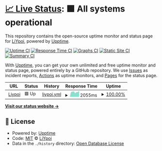 # [📈 Live Status](https://LiYpoi.github.io/Upptime): <!--live status--> **🟩 All systems operational**

This repository contains the open-source uptime monitor and status page for [LiYpoi](https://www.liypoi.top/), powered by [Upptime](https://github.com/upptime/upptime).

[![Uptime CI](https://github.com/LiYpoi/Upptime/workflows/Uptime%20CI/badge.svg)](https://github.com/LiYpoi/Upptime/actions?query=workflow%3A%22Uptime+CI%22)
[![Response Time CI](https://github.com/LiYpoi/Upptime/workflows/Response%20Time%20CI/badge.svg)](https://github.com/LiYpoi/Upptime/actions?query=workflow%3A%22Response+Time+CI%22)
[![Graphs CI](https://github.com/LiYpoi/Upptime/workflows/Graphs%20CI/badge.svg)](https://github.com/LiYpoi/Upptime/actions?query=workflow%3A%22Graphs+CI%22)
[![Static Site CI](https://github.com/LiYpoi/Upptime/workflows/Static%20Site%20CI/badge.svg)](https://github.com/LiYpoi/Upptime/actions?query=workflow%3A%22Static+Site+CI%22)
[![Summary CI](https://github.com/LiYpoi/Upptime/workflows/Summary%20CI/badge.svg)](https://github.com/LiYpoi/Upptime/actions?query=workflow%3A%22Summary+CI%22)

With [Upptime](https://upptime.js.org), you can get your own unlimited and free uptime monitor and status page, powered entirely by a GitHub repository. We use [Issues](https://github.com/LiYpoi/Upptime/issues) as incident reports, [Actions](https://github.com/LiYpoi/Upptime/actions) as uptime monitors, and [Pages](https://LiYpoi.github.io/Upptime) for the status page.

<!--start: status pages-->
<!-- This summary is generated by Upptime (https://github.com/upptime/upptime) -->
<!-- Do not edit this manually, your changes will be overwritten -->
<!-- prettier-ignore -->
| URL | Status | History | Response Time | Uptime |
| --- | ------ | ------- | ------------- | ------ |
| <img alt="" src="https://icons.duckduckgo.com/ip3/www.liypoi.top.ico" height="13"> [Liypoi](https://www.liypoi.top) | 🟩 Up | [liypoi.yml](https://github.com/LiYpoi/Upptime/commits/HEAD/history/liypoi.yml) | <details><summary><img alt="Response time graph" src="./graphs/liypoi/response-time-week.png" height="20"> 2055ms</summary><br><a href="https://LiYpoi.github.io/Upptime/history/liypoi"><img alt="Response time 2286" src="https://img.shields.io/endpoint?url=https%3A%2F%2Fraw.githubusercontent.com%2FLiYpoi%2FUpptime%2FHEAD%2Fapi%2Fliypoi%2Fresponse-time.json"></a><br><a href="https://LiYpoi.github.io/Upptime/history/liypoi"><img alt="24-hour response time 2323" src="https://img.shields.io/endpoint?url=https%3A%2F%2Fraw.githubusercontent.com%2FLiYpoi%2FUpptime%2FHEAD%2Fapi%2Fliypoi%2Fresponse-time-day.json"></a><br><a href="https://LiYpoi.github.io/Upptime/history/liypoi"><img alt="7-day response time 2055" src="https://img.shields.io/endpoint?url=https%3A%2F%2Fraw.githubusercontent.com%2FLiYpoi%2FUpptime%2FHEAD%2Fapi%2Fliypoi%2Fresponse-time-week.json"></a><br><a href="https://LiYpoi.github.io/Upptime/history/liypoi"><img alt="30-day response time 2045" src="https://img.shields.io/endpoint?url=https%3A%2F%2Fraw.githubusercontent.com%2FLiYpoi%2FUpptime%2FHEAD%2Fapi%2Fliypoi%2Fresponse-time-month.json"></a><br><a href="https://LiYpoi.github.io/Upptime/history/liypoi"><img alt="1-year response time 2374" src="https://img.shields.io/endpoint?url=https%3A%2F%2Fraw.githubusercontent.com%2FLiYpoi%2FUpptime%2FHEAD%2Fapi%2Fliypoi%2Fresponse-time-year.json"></a></details> | <details><summary><a href="https://LiYpoi.github.io/Upptime/history/liypoi">100.00%</a></summary><a href="https://LiYpoi.github.io/Upptime/history/liypoi"><img alt="All-time uptime 99.51%" src="https://img.shields.io/endpoint?url=https%3A%2F%2Fraw.githubusercontent.com%2FLiYpoi%2FUpptime%2FHEAD%2Fapi%2Fliypoi%2Fuptime.json"></a><br><a href="https://LiYpoi.github.io/Upptime/history/liypoi"><img alt="24-hour uptime 100.00%" src="https://img.shields.io/endpoint?url=https%3A%2F%2Fraw.githubusercontent.com%2FLiYpoi%2FUpptime%2FHEAD%2Fapi%2Fliypoi%2Fuptime-day.json"></a><br><a href="https://LiYpoi.github.io/Upptime/history/liypoi"><img alt="7-day uptime 100.00%" src="https://img.shields.io/endpoint?url=https%3A%2F%2Fraw.githubusercontent.com%2FLiYpoi%2FUpptime%2FHEAD%2Fapi%2Fliypoi%2Fuptime-week.json"></a><br><a href="https://LiYpoi.github.io/Upptime/history/liypoi"><img alt="30-day uptime 100.00%" src="https://img.shields.io/endpoint?url=https%3A%2F%2Fraw.githubusercontent.com%2FLiYpoi%2FUpptime%2FHEAD%2Fapi%2Fliypoi%2Fuptime-month.json"></a><br><a href="https://LiYpoi.github.io/Upptime/history/liypoi"><img alt="1-year uptime 99.79%" src="https://img.shields.io/endpoint?url=https%3A%2F%2Fraw.githubusercontent.com%2FLiYpoi%2FUpptime%2FHEAD%2Fapi%2Fliypoi%2Fuptime-year.json"></a></details>

<!--end: status pages-->

[**Visit our status website →**](https://LiYpoi.github.io/Upptime)

## 📄 License

- Powered by: [Upptime](https://github.com/upptime/upptime)
- Code: [MIT](./LICENSE) © [LiYpoi](https://www.liypoi.top/)
- Data in the `./history` directory: [Open Database License](https://opendatacommons.org/licenses/odbl/1-0/)
